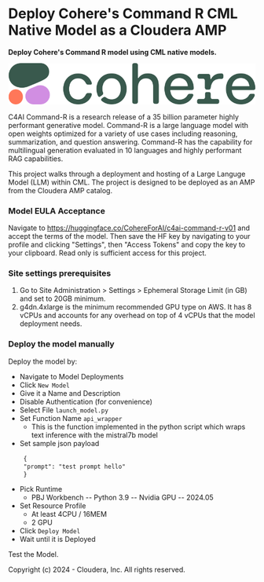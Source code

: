 # Deploy Cohere's Command R CML Native Model as a Cloudera AMP

**Deploy Cohere's Command R model using CML native models.**

![](/images/cohere-logo.png)

C4AI Command-R is a research release of a 35 billion parameter highly performant generative model. Command-R is a large language model with open weights optimized for a variety of use cases including reasoning, summarization, and question answering. Command-R has the capability for multilingual generation evaluated in 10 languages and highly performant RAG capabilities.

This project walks through a deployment and hosting of a Large Languge Model (LLM) within CML. The project is designed to be deployed as an AMP from the Cloudera AMP catalog.

### Model EULA Acceptance
Navigate to https://huggingface.co/CohereForAI/c4ai-command-r-v01 and accept the terms of the model. Then save the HF key by navigating to your profile and clicking "Settings", then "Access Tokens" and copy the key to your clipboard. Read only is sufficient access for this project.

### Site settings prerequisites
1. Go to Site Administration > Settings > Ephemeral Storage Limit (in GB) and set to 20GB minimum.
2. g4dn.4xlarge is the minimum recommended GPU type on AWS. It has 8 vCPUs and accounts for any overhead on top of 4 vCPUs that the model deployment needs.

### Deploy the model manually
Deploy the model by:
- Navigate to  Model Deployments
- Click `New Model`
- Give it a Name and Description
- Disable Authentication (for convenience)
- Select File `launch_model.py`
- Set Function Name `api_wrapper`
  - This is the function implemented in the python script which wraps text inference with the mistral7b model
- Set sample json payload
   ```
    {
    "prompt": "test prompt hello"
    }
   ```
- Pick Runtime
  - PBJ Workbench -- Python 3.9 -- Nvidia GPU -- 2024.05
- Set Resource Profile
  - At least 4CPU / 16MEM
  - 2 GPU
- Click `Deploy Model`
- Wait until it is Deployed

Test the Model.



Copyright (c) 2024 - Cloudera, Inc. All rights reserved.